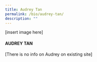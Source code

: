 ```yaml
---
title: Audrey Tan
permalink: /bio/audrey-tan/
description: ""
---
```


[insert image here]

#### AUDREY TAN

[There is no info on Audrey on existing site]